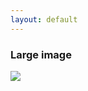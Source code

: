```yaml
---
layout: default
---
```



### Large image

![](https://drive.google.com/file/d/0BwKuYDUR0rAaZmlFU3I3SW1USHc/view?usp=sharing)
